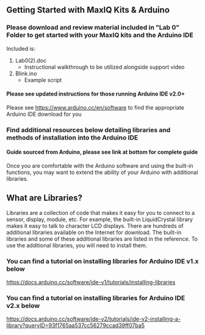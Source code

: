 ## Getting Started with MaxIQ Kits & Arduino

### Please download and review material included in "Lab 0" Folder to get started with your MaxIQ kits and the Arduino IDE
Included is:
1. Lab0(2).doc
   - Instructional walkthrough to be utilized alongside support video
2. Blink.ino
   - Example script
   
#### Please see updated instructions for those running Arduino IDE v2.0+ 

Please see https://www.arduino.cc/en/software to find the appropriate Arduino IDE download for you

### Find additional resources below detailing libraries and methods of installation into the Arduino IDE
#### Guide sourced from Arduino, please see link at bottom for complete guide

Once you are comfortable with the Arduino software and using the built-in functions, you may want to extend the ability of your Arduino with additional libraries.

## What are Libraries?
Libraries are a collection of code that makes it easy for you to connect to a sensor, display, module, etc. For example, the built-in LiquidCrystal library makes it easy to talk to character LCD displays. There are hundreds of additional libraries available on the Internet for download. The built-in libraries and some of these additional libraries are listed in the reference. To use the additional libraries, you will need to install them.


### You can find a tutorial on installing libraries for Arduino IDE v1.x below
https://docs.arduino.cc/software/ide-v1/tutorials/installing-libraries

### You can find a tutorial on installing libraries for Arduino IDE v2.x below
https://docs.arduino.cc/software/ide-v2/tutorials/ide-v2-installing-a-library?queryID=93f1765aa537cc56279ccad39ff07ba5
